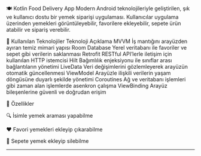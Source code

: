 🍽️ Kotlin Food Delivery App
Modern Android teknolojileriyle geliştirilen, şık ve kullanıcı dostu bir yemek siparişi uygulaması. Kullanıcılar uygulama üzerinden yemekleri görüntüleyebilir, favorilere ekleyebilir, sepete ürün atabilir ve sipariş verebilir.

🚀 Kullanılan Teknolojiler
Teknoloji	Açıklama
MVVM	İş mantığını arayüzden ayıran temiz mimari yapısı
Room Database	Yerel veritabanı ile favoriler ve sepet gibi verilerin saklanması
Retrofit	RESTful API’lerle iletişim için kullanılan HTTP istemcisi
Hilt	Bağımlılık enjeksiyonu ile sınıflar arası bağlantıların yönetimi
LiveData	Veri değişimlerini gözlemleyerek arayüzün otomatik güncellenmesi
ViewModel	Arayüzle ilişkili verilerin yaşam döngüsüne duyarlı şekilde yönetimi
Coroutines	Ağ ve veritabanı işlemleri gibi zaman alan işlemlerde asenkron çalışma
ViewBinding	Arayüz bileşenlerine güvenli ve doğrudan erişim

📱 Özellikler

🔍 İsimle yemek araması yapabilme

❤️ Favori yemekleri ekleyip çıkarabilme

🛒 Sepete yemek ekleyip silebilme




---
